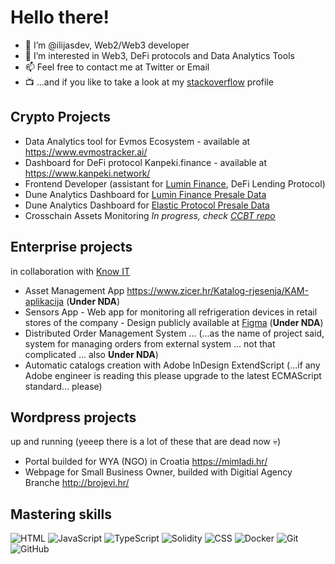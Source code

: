 # Hello there!

- 👋 I’m @ilijasdev, Web2/Web3 developer
- 👀 I’m interested in Web3, DeFi protocols and Data Analytics Tools
- 📫 Feel free to contact me at Twitter or Email
- 📺 ...and if you like to take a look at my [stackoverflow](https://stackoverflow.com/users/9914347/ilija-ilicic) profile

## Crypto Projects
- Data Analytics tool for Evmos Ecosystem - available at https://www.evmostracker.ai/
- Dashboard for DeFi protocol Kanpeki.finance - available at https://www.kanpeki.network/
- Frontend Developer (assistant for [Lumin Finance](https://www.lumin.finance), DeFi Lending Protocol)
- Dune Analytics Dashboard for [Lumin Finance Presale Data](https://dune.com/ilijasdev/lumin-finance-data)
- Dune Analytics Dashboard for [Elastic Protocol Presale Data](https://dune.com/ilijailicictech/elastic-protocol-info-and-og-sale)
- Crosschain Assets Monitoring _In progress, check [CCBT repo](https://github.com/ilijasdev/CCBT)_

## Enterprise projects
in collaboration with [Know IT](https://knowit.hr/)
- Asset Management App https://www.zicer.hr/Katalog-rjesenja/KAM-aplikacija (**Under NDA**)
- Sensors App - Web app for monitoring all refrigeration devices in retail stores of the company - Design publicly available at [Figma](https://www.figma.com/proto/nTEi5uz3XAa0pYeceBXpEI/Redesign-of-Sensors-App?node-id=25%3A0&scaling=min-zoom) (**Under NDA**)
- Distributed Order Management System ... (...as the name of project said, system for managing orders from external system ... not that complicated ... also **Under NDA**)
- Automatic catalogs creation with Adobe InDesign ExtendScript (...if any Adobe engineer is reading this please upgrade to the latest ECMAScript standard... please)

## Wordpress projects 
up and running (yeeep there is a lot of these that are dead now :skull:)
- Portal builded for WYA (NGO) in Croatia https://mimladi.hr/
- Webpage for Small Business Owner, builded with Digitial Agency Branche http://brojevi.hr/ 

## Mastering skills
![HTML](https://img.shields.io/badge/-HTML-E34F26?style=flat&logo=html5&logoColor=white) ![JavaScript](https://img.shields.io/badge/-JavaScript-C69D00?style=flat&logo=javascript&logoColor=white) ![TypeScript](https://img.shields.io/badge/-TypeScript-2f74c0?style=flat&logo=typescript&logoColor=white) ![Solidity](https://img.shields.io/badge/-Solidity-black?style=flat&logo=solidity) ![CSS](https://img.shields.io/badge/-CSS-254bdd?style=flat&logo=css3) 
![Docker](https://img.shields.io/badge/-Docker-cbe3f2?style=flat&logo=docker) 
![Git](https://img.shields.io/badge/-Git-black?style=flat&logo=git) ![GitHub](https://img.shields.io/badge/-GitHub-black?style=flat&logo=github)
